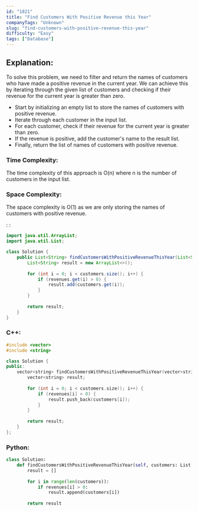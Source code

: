 ```yaml
---
id: "1821"
title: "Find Customers With Positive Revenue this Year"
companyTags: "Unknown"
slug: "find-customers-with-positive-revenue-this-year"
difficulty: "Easy"
tags: ["Database"]
---
```


## Explanation:
To solve this problem, we need to filter and return the names of customers who have made a positive revenue in the current year. We can achieve this by iterating through the given list of customers and checking if their revenue for the current year is greater than zero.

- Start by initializing an empty list to store the names of customers with positive revenue.
- Iterate through each customer in the input list.
- For each customer, check if their revenue for the current year is greater than zero.
- If the revenue is positive, add the customer's name to the result list.
- Finally, return the list of names of customers with positive revenue.

### Time Complexity:
The time complexity of this approach is O(n) where n is the number of customers in the input list.

### Space Complexity:
The space complexity is O(1) as we are only storing the names of customers with positive revenue.

:
:
```java
import java.util.ArrayList;
import java.util.List;

class Solution {
    public List<String> findCustomersWithPositiveRevenueThisYear(List<String> customers, List<Integer> revenues) {
        List<String> result = new ArrayList<>();
        
        for (int i = 0; i < customers.size(); i++) {
            if (revenues.get(i) > 0) {
                result.add(customers.get(i));
            }
        }
        
        return result;
    }
}
```

### C++:
```cpp
#include <vector>
#include <string>

class Solution {
public:
    vector<string> findCustomersWithPositiveRevenueThisYear(vector<string>& customers, vector<int>& revenues) {
        vector<string> result;
        
        for (int i = 0; i < customers.size(); i++) {
            if (revenues[i] > 0) {
                result.push_back(customers[i]);
            }
        }
        
        return result;
    }
};
```

### Python:
```python
class Solution:
    def findCustomersWithPositiveRevenueThisYear(self, customers: List[str], revenues: List[int]) -> List[str]:
        result = []
        
        for i in range(len(customers)):
            if revenues[i] > 0:
                result.append(customers[i])
        
        return result
```